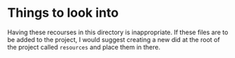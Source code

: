 # Things to look into

Having these recourses in this directory is inappropriate. If these files are to be added to the project, I would suggest creating a new did at the root of the project called `resources` and place them in there. 